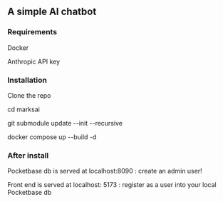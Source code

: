 ## A simple AI chatbot ##

### Requirements

Docker

Anthropic API key

### Installation

Clone the repo

cd marksai

git submodule update --init --recursive

docker compose up --build -d

### After install

Pocketbase db is served at localhost:8090 : create an admin user!

Front end is served at localhost: 5173 : register as a user into your local Pocketbase db
